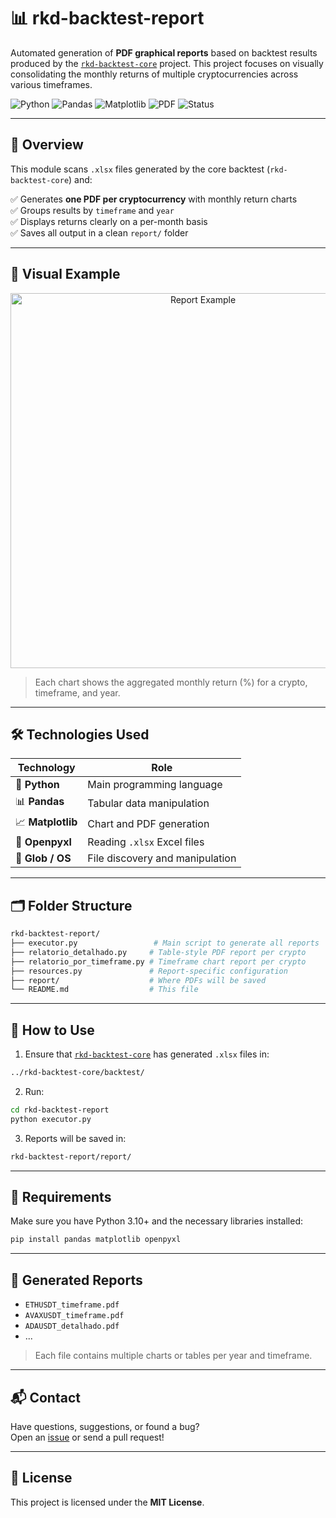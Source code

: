 # 📊 rkd-backtest-report

Automated generation of **PDF graphical reports** based on backtest results produced by the [`rkd-backtest-core`](https://github.com/madrijkaard/rkd-backtest-core) project. This project focuses on visually consolidating the monthly returns of multiple cryptocurrencies across various timeframes.

![Python](https://img.shields.io/badge/Python-3.10+-blue?logo=python)
![Pandas](https://img.shields.io/badge/Pandas-Data%20Analysis-yellow?logo=pandas)
![Matplotlib](https://img.shields.io/badge/Matplotlib-Visualization-orange?logo=plotly)
![PDF](https://img.shields.io/badge/Report-PDF-red?logo=adobeacrobatreader)
![Status](https://img.shields.io/badge/Status-Active-brightgreen)

---

## 🧠 Overview

This module scans `.xlsx` files generated by the core backtest (`rkd-backtest-core`) and:

✅ Generates **one PDF per cryptocurrency** with monthly return charts  
✅ Groups results by `timeframe` and `year`  
✅ Displays returns clearly on a per-month basis  
✅ Saves all output in a clean `report/` folder

---

## 📌 Visual Example

<p align="center">
  <img src="https://raw.githubusercontent.com/your-username/your-repo/main/assets/example_report.png" width="600" alt="Report Example">
</p>

> Each chart shows the aggregated monthly return (%) for a crypto, timeframe, and year.

---

## 🛠 Technologies Used

| Technology      | Role                                  |
|------------------|---------------------------------------|
| 🐍 **Python**       | Main programming language             |
| 📊 **Pandas**       | Tabular data manipulation             |
| 📈 **Matplotlib**   | Chart and PDF generation              |
| 📗 **Openpyxl**     | Reading `.xlsx` Excel files           |
| 📁 **Glob / OS**    | File discovery and manipulation       |

---

## 🗂 Folder Structure

```bash
rkd-backtest-report/
├── executor.py                 # Main script to generate all reports
├── relatorio_detalhado.py     # Table-style PDF report per crypto
├── relatorio_por_timeframe.py # Timeframe chart report per crypto
├── resources.py               # Report-specific configuration
├── report/                    # Where PDFs will be saved
└── README.md                  # This file
```

---

## 🚀 How to Use

1. Ensure that [`rkd-backtest-core`](https://github.com/your-username/rkd-backtest-core) has generated `.xlsx` files in:

```bash
../rkd-backtest-core/backtest/
```

2. Run:

```bash
cd rkd-backtest-report
python executor.py
```

3. Reports will be saved in:

```bash
rkd-backtest-report/report/
```

---

## 🧪 Requirements

Make sure you have Python 3.10+ and the necessary libraries installed:

```bash
pip install pandas matplotlib openpyxl
```

---

## 📎 Generated Reports

- `ETHUSDT_timeframe.pdf`
- `AVAXUSDT_timeframe.pdf`
- `ADAUSDT_detalhado.pdf`
- ...

> Each file contains multiple charts or tables per year and timeframe.

---

## 📬 Contact

Have questions, suggestions, or found a bug?  
Open an [issue](https://github.com/your-username/rkd-backtest-report/issues) or send a pull request!

---

## 📄 License

This project is licensed under the **MIT License**.